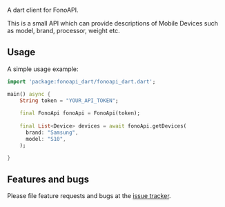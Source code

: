 A dart client for FonoAPI.

This is a small API which can provide descriptions
of Mobile Devices such as model, brand, processor, weight etc.

## Usage

A simple usage example:

```dart
import 'package:fonoapi_dart/fonoapi_dart.dart';

main() async {
    String token = "YOUR_API_TOKEN";
  
    final FonoApi fonoApi = FonoApi(token);
  
    final List<Device> devices = await fonoApi.getDevices(
      brand: "Samsung",
      model: "S10",
    );

}
```

## Features and bugs

Please file feature requests and bugs at the [issue tracker](https://github.com/thinkdigitalsoftware/fonoapi-dart/issues).


